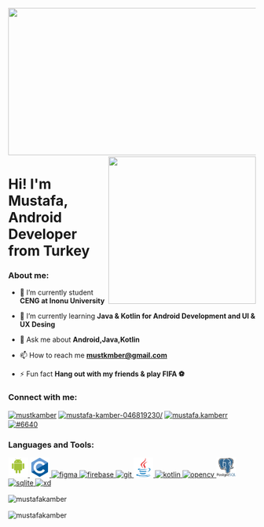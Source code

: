 <!-- Profile Views 
<p align="left"> <img src="https://komarev.com/ghpvc/?username=mustafakamber&label=Profile%20views&color=0e75b6&style=flat" alt="mustafakamber" /> </p>   -->

<!--- Jake Peralta 
<img src="https://media.giphy.com/media/llAxFwbxRvv2ZmneQG/giphy.gif" align="right" width="300" height="300">

-->


<!-- Welcome Gif --
<p align="center"> <img  src="https://optimize.webmavens.in/?key=1949128684&url=https://prodimages.neon-light.net/350/nl-l201902-welcome-w-smiley-face-animated-led-sign.gif"  width="300" height="100"> </p>
---->

<p align="left"> <img src="https://thumbs.gfycat.com/DamagedImportantAmurratsnake-size_restricted.gif"  width="545" height="300"> <img src="https://steamuserimages-a.akamaihd.net/ugc/833574763955098954/0D892270429948A25B0000E0F657575BAFAD01FE/?imw=5000&imh=5000&ima=fit&impolicy=Letterbox&imcolor=%23000000&letterbox=false" align="right" width="300" height="300">
</p>


<!-- Context -->
<h1 align="left">Hi! I'm Mustafa, Android Developer from Turkey</h1>

<!-- About me: -->
<h3 align="left">About me:</h3>

- 🔭 I’m currently student  **CENG at Inonu University**

- 🌱 I’m currently learning **Java & Kotlin for Android Development and UI & UX Desing**

- 💬 Ask me about **Android,Java,Kotlin**

- 📫 How to reach me **mustkmber@gmail.com**

- ⚡ Fun fact **Hang out with my friends & play FIFA ⚽️**



<!-- Connect with me: -->
<h3 align="left">Connect with me:</h3>
<p align="left">
<a href="https://twitter.com/mustkamber" target="blank"><img align="center" src="https://raw.githubusercontent.com/rahuldkjain/github-profile-readme-generator/master/src/images/icons/Social/twitter.svg" alt="mustkamber" height="30" width="40" /></a>
<a href="https://linkedin.com/in/mustafa-kamber-046819230/" target="blank"><img align="center" src="https://raw.githubusercontent.com/rahuldkjain/github-profile-readme-generator/master/src/images/icons/Social/linked-in-alt.svg" alt="mustafa-kamber-046819230/" height="30" width="40" /></a>
<a href="https://instagram.com/mustafa.kamberr" target="blank"><img align="center" src="https://raw.githubusercontent.com/rahuldkjain/github-profile-readme-generator/master/src/images/icons/Social/instagram.svg" alt="mustafa.kamberr" height="30" width="40" /></a>
  <a href="https://discord.gg/#6640" target="blank"><img align="center" src="https://raw.githubusercontent.com/rahuldkjain/github-profile-readme-generator/master/src/images/icons/Social/discord.svg" alt="#6640" height="30" width="40" /></a>
</p>



<!-- Languages and Tools -->
<h3 align="left">Languages and Tools:</h3>
<p align="left" witdh="320" height="320"> <a href="https://developer.android.com" target="_blank" rel="noreferrer"> <img src="https://raw.githubusercontent.com/devicons/devicon/master/icons/android/android-original-wordmark.svg" alt="android" width="40" height="40"/> </a> <a href="https://www.cprogramming.com/" target="_blank" rel="noreferrer"> <img src="https://raw.githubusercontent.com/devicons/devicon/master/icons/c/c-original.svg" alt="c" width="40" height="40"/> </a> <a href="https://www.figma.com/" target="_blank" rel="noreferrer"> <img src="https://www.vectorlogo.zone/logos/figma/figma-icon.svg" alt="figma" width="40" height="40"/> </a> <a href="https://firebase.google.com/" target="_blank" rel="noreferrer"> <img src="https://www.vectorlogo.zone/logos/firebase/firebase-icon.svg" alt="firebase" width="40" height="40"/> </a> <a href="https://git-scm.com/" target="_blank" rel="noreferrer"> <img src="https://www.vectorlogo.zone/logos/git-scm/git-scm-icon.svg" alt="git" width="40" height="40"/> </a> <a href="https://www.java.com" target="_blank" rel="noreferrer"> <img src="https://raw.githubusercontent.com/devicons/devicon/master/icons/java/java-original.svg" alt="java" width="40" height="40"/> </a> <a href="https://kotlinlang.org" target="_blank" rel="noreferrer"> <img src="https://www.vectorlogo.zone/logos/kotlinlang/kotlinlang-icon.svg" alt="kotlin" width="40" height="40"/> </a> <a href="https://opencv.org/" target="_blank" rel="noreferrer"> <img src="https://www.vectorlogo.zone/logos/opencv/opencv-icon.svg" alt="opencv" width="40" height="40"/> </a> <a href="https://www.postgresql.org" target="_blank" rel="noreferrer"> <img src="https://raw.githubusercontent.com/devicons/devicon/master/icons/postgresql/postgresql-original-wordmark.svg" alt="postgresql" width="40" height="40"/> </a> <a href="https://www.sqlite.org/" target="_blank" rel="noreferrer"> <img src="https://www.vectorlogo.zone/logos/sqlite/sqlite-icon.svg" alt="sqlite" width="40" height="40"/> </a> <a href="https://www.adobe.com/products/xd.html" target="_blank" rel="noreferrer"> <img src="https://cdn.worldvectorlogo.com/logos/adobe-xd.svg" alt="xd" width="40" height="40"/> </a> </p>


<!-- Most Used Languages -->
<p><img align="center" src="https://github-readme-stats.vercel.app/api/top-langs?username=mustafakamber&show_icons=true&theme=transparent" alt="mustafakamber" /></p>

<!-- Github Stats -->
<p><img align="center" src="https://github-readme-stats.vercel.app/api?username=mustafakamber&show_icons=true&theme=transparent" alt="mustafakamber" /></p>
